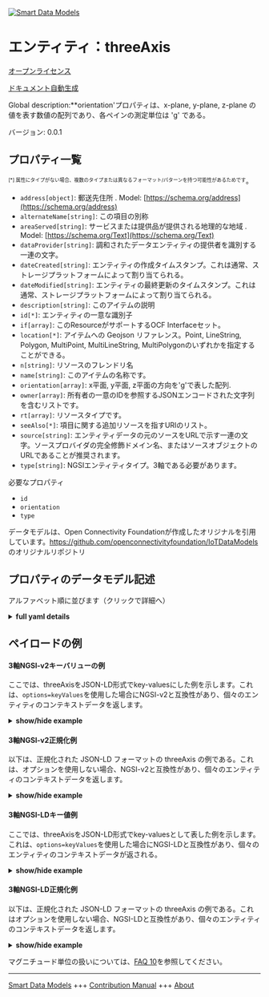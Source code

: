 <!-- 10-Header -->  
[![Smart Data Models](https://smartdatamodels.org/wp-content/uploads/2022/01/SmartDataModels_logo.png "Logo")](https://smartdatamodels.org)  
エンティティ：threeAxis  
================<!-- /10-Header -->  
<!-- 15-License -->  
[オープンライセンス](https://github.com/smart-data-models//dataModel.OCF/blob/master/threeAxis/LICENSE.md)  
[ドキュメント自動生成](https://docs.google.com/presentation/d/e/2PACX-1vTs-Ng5dIAwkg91oTTUdt8ua7woBXhPnwavZ0FxgR8BsAI_Ek3C5q97Nd94HS8KhP-r_quD4H0fgyt3/pub?start=false&loop=false&delayms=3000#slide=id.gb715ace035_0_60)  
<!-- /15-License -->  
<!-- 20-Description -->  
Global description:**orientation'プロパティは、x-plane, y-plane, z-plane の値を表す数値の配列であり、各ペインの測定単位は 'g' である。  
バージョン: 0.0.1  
<!-- /20-Description -->  
<!-- 30-PropertiesList -->  

## プロパティ一覧  

<sup><sub>[*] 属性にタイプがない場合、複数のタイプまたは異なるフォーマット/パターンを持つ可能性があるためです</sub></sup>。  
- `address[object]`: 郵送先住所  . Model: [https://schema.org/address](https://schema.org/address)- `alternateName[string]`: この項目の別称  - `areaServed[string]`: サービスまたは提供品が提供される地理的な地域  . Model: [https://schema.org/Text](https://schema.org/Text)- `dataProvider[string]`: 調和されたデータエンティティの提供者を識別する一連の文字。  - `dateCreated[string]`: エンティティの作成タイムスタンプ。これは通常、ストレージプラットフォームによって割り当てられる。  - `dateModified[string]`: エンティティの最終更新のタイムスタンプ。これは通常、ストレージプラットフォームによって割り当てられる。  - `description[string]`: このアイテムの説明  - `id[*]`: エンティティの一意な識別子  - `if[array]`: このResourceがサポートするOCF Interfaceセット。  - `location[*]`: アイテムへの Geojson リファレンス。Point, LineString, Polygon, MultiPoint, MultiLineString, MultiPolygonのいずれかを指定することができる。  - `n[string]`: リソースのフレンドリ名  - `name[string]`: このアイテムの名称です。  - `orientation[array]`: x平面, y平面, z平面の方向を'g'で表した配列.  - `owner[array]`: 所有者の一意のIDを参照するJSONエンコードされた文字列を含むリストです。  - `rt[array]`: リソースタイプです。  - `seeAlso[*]`: 項目に関する追加リソースを指すURIのリスト。  - `source[string]`: エンティティデータの元のソースをURLで示す一連の文字。ソースプロバイダの完全修飾ドメイン名、またはソースオブジェクトのURLであることが推奨されます。  - `type[string]`: NGSIエンティティタイプ。3軸である必要があります。  <!-- /30-PropertiesList -->  
<!-- 35-RequiredProperties -->  
必要なプロパティ  
- `id`  - `orientation`  - `type`  <!-- /35-RequiredProperties -->  
<!-- 40-RequiredProperties -->  
データモデルは、Open Connectivity Foundationが作成したオリジナルを引用しています。https://github.com/openconnectivityfoundation/IoTDataModels のオリジナルリポジトリ  
<!-- /40-RequiredProperties -->  
<!-- 50-DataModelHeader -->  
## プロパティのデータモデル記述  
アルファベット順に並びます（クリックで詳細へ）  
<!-- /50-DataModelHeader -->  
<!-- 60-ModelYaml -->  
<details><summary><strong>full yaml details</strong></summary>    
```yaml  
threeAxis:    
  description: 'This Resource provides a representation of the measurement from a three-axis sensor.The Property ''orientation'' is an array of numbers representing x-plane, y-plane and z-plane values.The unit of measurement for each pane is ''g''.'    
  properties:    
    address:    
      description: 'The mailing address'    
      properties:    
        addressCountry:    
          description: 'Property. The country. For example, Spain. Model:''https://schema.org/addressCountry'''    
          type: string    
        addressLocality:    
          description: 'Property. The locality in which the street address is, and which is in the region. Model:''https://schema.org/addressLocality'''    
          type: string    
        addressRegion:    
          description: 'Property. The region in which the locality is, and which is in the country. Model:''https://schema.org/addressRegion'''    
          type: string    
        postOfficeBoxNumber:    
          description: 'Property. The post office box number for PO box addresses. For example, 03578. Model:''https://schema.org/postOfficeBoxNumber'''    
          type: string    
        postalCode:    
          description: 'Property. The postal code. For example, 24004. Model:''https://schema.org/https://schema.org/postalCode'''    
          type: string    
        streetAddress:    
          description: 'Property. The street address. Model:''https://schema.org/streetAddress'''    
          type: string    
      type: object    
      x-ngsi:    
        model: https://schema.org/address    
        type: Property    
    alternateName:    
      description: 'An alternative name for this item'    
      type: string    
      x-ngsi:    
        type: Property    
    areaServed:    
      description: 'The geographic area where a service or offered item is provided'    
      type: string    
      x-ngsi:    
        model: https://schema.org/Text    
        type: Property    
    dataProvider:    
      description: 'A sequence of characters identifying the provider of the harmonised data entity.'    
      type: string    
      x-ngsi:    
        type: Property    
    dateCreated:    
      description: 'Entity creation timestamp. This will usually be allocated by the storage platform.'    
      format: date-time    
      type: string    
      x-ngsi:    
        type: Property    
    dateModified:    
      description: 'Timestamp of the last modification of the entity. This will usually be allocated by the storage platform.'    
      format: date-time    
      type: string    
      x-ngsi:    
        type: Property    
    description:    
      description: 'A description of this item'    
      type: string    
      x-ngsi:    
        type: Property    
    id:    
      anyOf: &threeaxis_-_properties_-_owner_-_items_-_anyof    
        - description: 'Property. Identifier format of any NGSI entity'    
          maxLength: 256    
          minLength: 1    
          pattern: ^[\w\-\.\{\}\$\+\*\[\]`|~^@!,:\\]+$    
          type: string    
        - description: 'Property. Identifier format of any NGSI entity'    
          format: uri    
          type: string    
      description: 'Unique identifier of the entity'    
      x-ngsi:    
        type: Property    
    if:    
      description: 'The OCF Interface set supported by this Resource.'    
      items:    
        enum:    
          - oic.if.s    
          - oic.if.baseline    
        type: string    
      minItems: 2    
      readOnly: true    
      type: array    
      uniqueItems: true    
      x-ngsi:    
        type: Property    
    location:    
      description: 'Geojson reference to the item. It can be Point, LineString, Polygon, MultiPoint, MultiLineString or MultiPolygon'    
      oneOf:    
        - description: 'GeoProperty. Geojson reference to the item. Point'    
          properties:    
            bbox:    
              items:    
                type: number    
              minItems: 4    
              type: array    
            coordinates:    
              items:    
                type: number    
              minItems: 2    
              type: array    
            type:    
              enum:    
                - Point    
              type: string    
          required:    
            - type    
            - coordinates    
          title: 'GeoJSON Point'    
          type: object    
        - description: 'GeoProperty. Geojson reference to the item. LineString'    
          properties:    
            bbox:    
              items:    
                type: number    
              minItems: 4    
              type: array    
            coordinates:    
              items:    
                items:    
                  type: number    
                minItems: 2    
                type: array    
              minItems: 2    
              type: array    
            type:    
              enum:    
                - LineString    
              type: string    
          required:    
            - type    
            - coordinates    
          title: 'GeoJSON LineString'    
          type: object    
        - description: 'GeoProperty. Geojson reference to the item. Polygon'    
          properties:    
            bbox:    
              items:    
                type: number    
              minItems: 4    
              type: array    
            coordinates:    
              items:    
                items:    
                  items:    
                    type: number    
                  minItems: 2    
                  type: array    
                minItems: 4    
                type: array    
              type: array    
            type:    
              enum:    
                - Polygon    
              type: string    
          required:    
            - type    
            - coordinates    
          title: 'GeoJSON Polygon'    
          type: object    
        - description: 'GeoProperty. Geojson reference to the item. MultiPoint'    
          properties:    
            bbox:    
              items:    
                type: number    
              minItems: 4    
              type: array    
            coordinates:    
              items:    
                items:    
                  type: number    
                minItems: 2    
                type: array    
              type: array    
            type:    
              enum:    
                - MultiPoint    
              type: string    
          required:    
            - type    
            - coordinates    
          title: 'GeoJSON MultiPoint'    
          type: object    
        - description: 'GeoProperty. Geojson reference to the item. MultiLineString'    
          properties:    
            bbox:    
              items:    
                type: number    
              minItems: 4    
              type: array    
            coordinates:    
              items:    
                items:    
                  items:    
                    type: number    
                  minItems: 2    
                  type: array    
                minItems: 2    
                type: array    
              type: array    
            type:    
              enum:    
                - MultiLineString    
              type: string    
          required:    
            - type    
            - coordinates    
          title: 'GeoJSON MultiLineString'    
          type: object    
        - description: 'GeoProperty. Geojson reference to the item. MultiLineString'    
          properties:    
            bbox:    
              items:    
                type: number    
              minItems: 4    
              type: array    
            coordinates:    
              items:    
                items:    
                  items:    
                    items:    
                      type: number    
                    minItems: 2    
                    type: array    
                  minItems: 4    
                  type: array    
                type: array    
              type: array    
            type:    
              enum:    
                - MultiPolygon    
              type: string    
          required:    
            - type    
            - coordinates    
          title: 'GeoJSON MultiPolygon'    
          type: object    
      x-ngsi:    
        type: GeoProperty    
    n:    
      description: 'Friendly name of the Resource'    
      maxLength: 64    
      readOnly: true    
      type: string    
      x-ngsi:    
        type: Property    
    name:    
      description: 'The name of this item.'    
      type: string    
      x-ngsi:    
        type: Property    
    orientation:    
      description: 'The array containing x-plane, y-plane and z-plane orientation in ''g''.'    
      items:    
        type: number    
      maxItems: 3    
      minItems: 3    
      readOnly: true    
      type: array    
      x-ngsi:    
        type: Property    
    owner:    
      description: 'A List containing a JSON encoded sequence of characters referencing the unique Ids of the owner(s)'    
      items:    
        anyOf: *threeaxis_-_properties_-_owner_-_items_-_anyof    
        description: 'Property. Unique identifier of the entity'    
      type: array    
      x-ngsi:    
        type: Property    
    rt:    
      description: 'The Resource Type.'    
      items:    
        enum:    
          - oic.r.sensor.threeaxis    
        maxLength: 64    
        type: string    
      minItems: 1    
      readOnly: true    
      type: array    
      uniqueItems: true    
      x-ngsi:    
        type: Property    
    seeAlso:    
      description: 'list of uri pointing to additional resources about the item'    
      oneOf:    
        - items:    
            format: uri    
            type: string    
          minItems: 1    
          type: array    
        - format: uri    
          type: string    
      x-ngsi:    
        type: Property    
    source:    
      description: 'A sequence of characters giving the original source of the entity data as a URL. Recommended to be the fully qualified domain name of the source provider, or the URL to the source object.'    
      type: string    
      x-ngsi:    
        type: Property    
    type:    
      description: 'NGSI entity type. It has to be threeAxis'    
      enum:    
        - threeAxis    
      type: string    
      x-ngsi:    
        type: Property    
  required:    
    - orientation    
    - id    
    - type    
  type: object    
  x-derived-from: https://raw.githubusercontent.com/openconnectivityfoundation/IoTDataModels/master/ThreeAxisResURI.swagger.json    
  x-disclaimer: 'Redistribution and use in source and binary forms, with or without modification, are permitted  provided that the license conditions are met. Copyleft (c) 2021 Contributors to Smart Data Models Program'    
  x-license-url: https://github.com/smart-data-models/dataModel.OCF/blob/master/threeAxis/LICENSE.md    
  x-model-schema: https://smart-data-models.github.io/dataModel.OCF/threeAxis/schema.json    
  x-model-tags: OCF    
  x-version: 0.0.1    
```  
</details>    
<!-- /60-ModelYaml -->  
<!-- 70-MiddleNotes -->  
<!-- /70-MiddleNotes -->  
<!-- 80-Examples -->  
## ペイロードの例  
#### 3軸NGSI-v2キーバリューの例  
ここでは、threeAxisをJSON-LD形式でkey-valuesにした例を示します。これは、`options=keyValues`を使用した場合にNGSI-v2と互換性があり、個々のエンティティのコンテキストデータを返します。  
<details><summary><strong>show/hide example</strong></summary>    
```json  
{  
  "id": "urn:ngsi-ld:threeAxis:id:RASO:06616206",  
  "dateCreated": "1979-04-23T14:45:08Z",  
  "dateModified": "1970-12-05T09:45:00Z",  
  "source": "Indeed begin week action. Blood before record democratic. Moment imagine evidence which front. Simply office because have number for.",  
  "name": "Media vote fund glass likely hour. Eye peace everyone live half teacher. Dark man marriage raise most. Process bag so specific growth.",  
  "alternateName": "Century every task miss none those statement. Career station now use listen alone language.",  
  "description": "Mr property both ago nature blood subject teach. Amount read position stay. Hot point group office.",  
  "dataProvider": "Compare war data identify movie talk fine. Trip move sit identify already education information. Add level financial view huge lay.",  
  "owner": [  
    "urn:ngsi-ld:threeAxis:items:OAYB:94248007",  
    "urn:ngsi-ld:threeAxis:items:EBDC:08126235"  
  ],  
  "seeAlso": [  
    "urn:ngsi-ld:threeAxis:items:CJOO:72940193",  
    "urn:ngsi-ld:threeAxis:items:DCWZ:29485898"  
  ],  
  "location": {  
    "type": "Point",  
    "coordinates": [  
      -49.994884,  
      141.567463  
    ]  
  },  
  "address": {  
    "streetAddress": "Property anyone point choose poor family one. Here those choose.",  
    "addressLocality": "Strategy year town determine value thank. Ago girl middle soldier class.",  
    "addressRegion": "Rather company large quite continue. Probably where whether space address.",  
    "addressCountry": "Help once pass however outside accept to deep. Middle other argue author world. Before billion in argue guy. Quickly understand year face let piece sound there.",  
    "postalCode": "Treat value within charge artist run management. Heart share environment put as.",  
    "postOfficeBoxNumber": "Follow foot the hold five season add. Process be my your enjoy degree. Me figure who."  
  },  
  "areaServed": "Off animal argue. Discover follow store cup operation win movement property.",  
  "rt": [  
    "oic.r.sensor.threeaxis",  
    "oic.r.sensor.threeaxis"  
  ],  
  "orientation": [  
    477.9,  
    239.9  
  ],  
  "n": "Democratic inside three contain short find never. Sense they off project.",  
  "if": [  
    "oic.if.baseline",  
    "oic.if.s"  
  ],  
  "type": "threeAxis"  
}  
```  
</details>  
#### 3軸NGSI-v2正規化例  
以下は、正規化された JSON-LD フォーマットの threeAxis の例である。これは、オプションを使用しない場合、NGSI-v2と互換性があり、個々のエンティティのコンテキストデータを返します。  
<details><summary><strong>show/hide example</strong></summary>    
```json  
{  
  "id": {  
    "type": "string",  
    "value": "urn:ngsi-ld:threeAxis:id:RASO:06616206"  
  },  
  "dateCreated": {  
    "format": "date-time",  
    "type": "string",  
    "value": "1979-04-23T14:45:08Z"  
  },  
  "dateModified": {  
    "format": "date-time",  
    "type": "string",  
    "value": "1970-12-05T09:45:00Z"  
  },  
  "source": {  
    "type": "string",  
    "value": "Indeed begin week action. Blood before record democratic. Moment imagine evidence which front. Simply office because have number for."  
  },  
  "name": {  
    "type": "string",  
    "value": "Media vote fund glass likely hour. Eye peace everyone live half teacher. Dark man marriage raise most. Process bag so specific growth."  
  },  
  "alternateName": {  
    "type": "string",  
    "value": "Century every task miss none those statement. Career station now use listen alone language."  
  },  
  "description": {  
    "type": "string",  
    "value": "Mr property both ago nature blood subject teach. Amount read position stay. Hot point group office."  
  },  
  "dataProvider": {  
    "type": "string",  
    "value": "Compare war data identify movie talk fine. Trip move sit identify already education information. Add level financial view huge lay."  
  },  
  "owner": {  
    "type": "array",  
    "value": [  
      "urn:ngsi-ld:threeAxis:items:OAYB:94248007",  
      "urn:ngsi-ld:threeAxis:items:EBDC:08126235"  
    ]  
  },  
  "seeAlso": {  
    "type": "array",  
    "value": [  
      "urn:ngsi-ld:threeAxis:items:CJOO:72940193",  
      "urn:ngsi-ld:threeAxis:items:DCWZ:29485898"  
    ]  
  },  
  "location": {  
    "type": "object",  
    "value": {  
      "type": "Point",  
      "coordinates": [  
        -49.994884,  
        141.567463  
      ]  
    }  
  },  
  "address": {  
    "type": "object",  
    "value": {  
      "streetAddress": "Property anyone point choose poor family one. Here those choose.",  
      "addressLocality": "Strategy year town determine value thank. Ago girl middle soldier class.",  
      "addressRegion": "Rather company large quite continue. Probably where whether space address.",  
      "addressCountry": "Help once pass however outside accept to deep. Middle other argue author world. Before billion in argue guy. Quickly understand year face let piece sound there.",  
      "postalCode": "Treat value within charge artist run management. Heart share environment put as.",  
      "postOfficeBoxNumber": "Follow foot the hold five season add. Process be my your enjoy degree. Me figure who."  
    }  
  },  
  "areaServed": {  
    "type": "string",  
    "value": "Off animal argue. Discover follow store cup operation win movement property."  
  },  
  "rt": {  
    "type": "array",  
    "value": [  
      "oic.r.sensor.threeaxis",  
      "oic.r.sensor.threeaxis"  
    ]  
  },  
  "orientation": {  
    "type": "array",  
    "value": [  
      477.9,  
      239.9  
    ]  
  },  
  "n": {  
    "type": "string",  
    "value": "Democratic inside three contain short find never. Sense they off project."  
  },  
  "if": {  
    "type": "array",  
    "value": [  
      "oic.if.baseline",  
      "oic.if.s"  
    ]  
  },  
  "type": {  
    "type": "string",  
    "value": "threeAxis"  
  }  
}  
```  
</details>  
#### 3軸NGSI-LDキー値例  
ここでは、threeAxisをJSON-LD形式でkey-valuesとして表した例を示します。これは、`options=keyValues`を使用した場合にNGSI-LDと互換性があり、個々のエンティティのコンテキストデータが返される。  
<details><summary><strong>show/hide example</strong></summary>    
```json  
{  
    "id": "urn:ngsi-ld:threeAxis:id:RASO:06616206",  
    "dateCreated": "1979-04-23T14:45:08Z",  
    "dateModified": "1970-12-05T09:45:00Z",  
    "source": "Indeed begin week action. Blood before record democratic. Moment imagine evidence which front. Simply office because have number for.",  
    "name": "Media vote fund glass likely hour. Eye peace everyone live half teacher. Dark man marriage raise most. Process bag so specific growth.",  
    "alternateName": "Century every task miss none those statement. Career station now use listen alone language.",  
    "description": "Mr property both ago nature blood subject teach. Amount read position stay. Hot point group office.",  
    "dataProvider": "Compare war data identify movie talk fine. Trip move sit identify already education information. Add level financial view huge lay.",  
    "owner": [  
        "urn:ngsi-ld:threeAxis:items:OAYB:94248007",  
        "urn:ngsi-ld:threeAxis:items:EBDC:08126235"  
    ],  
    "seeAlso": [  
        "urn:ngsi-ld:threeAxis:items:CJOO:72940193",  
        "urn:ngsi-ld:threeAxis:items:DCWZ:29485898"  
    ],  
    "location": {  
        "type": "Point",  
        "coordinates": [  
            -49.994884,  
            141.567463  
        ]  
    },  
    "address": {  
        "streetAddress": "Property anyone point choose poor family one. Here those choose.",  
        "addressLocality": "Strategy year town determine value thank. Ago girl middle soldier class.",  
        "addressRegion": "Rather company large quite continue. Probably where whether space address.",  
        "addressCountry": "Help once pass however outside accept to deep. Middle other argue author world. Before billion in argue guy. Quickly understand year face let piece sound there.",  
        "postalCode": "Treat value within charge artist run management. Heart share environment put as.",  
        "postOfficeBoxNumber": "Follow foot the hold five season add. Process be my your enjoy degree. Me figure who."  
    },  
    "areaServed": "Off animal argue. Discover follow store cup operation win movement property.",  
    "rt": [  
        "oic.r.sensor.threeaxis",  
        "oic.r.sensor.threeaxis"  
    ],  
    "orientation": [  
        477.9,  
        239.9  
    ],  
    "n": "Democratic inside three contain short find never. Sense they off project.",  
    "if": [  
        "oic.if.baseline",  
        "oic.if.s"  
    ],  
    "type": "threeAxis",  
    "@context": [  
        "https://smartdatamodels.org/context.jsonld",  
        "https://raw.githubusercontent.com/smart-data-models/dataModel.OCF/master/context.jsonld"  
    ]  
}  
```  
</details>  
#### 3軸NGSI-LD正規化例  
以下は、正規化された JSON-LD フォーマットの threeAxis の例である。これはオプションを使用しない場合、NGSI-LDと互換性があり、個々のエンティティのコンテキストデータを返します。  
<details><summary><strong>show/hide example</strong></summary>    
```json  
{  
    "id": "urn:ngsi-ld:threeAxis:id:HWJT:19776306",  
    "dateCreated": {  
        "type": "Property",  
        "value": {  
            "@type": "DateTime",  
            "@value": "2019-08-17T14:34:59Z"  
        }  
    },  
    "dateModified": {  
        "type": "Property",  
        "value": {  
            "@type": "DateTime",  
            "@value": "1973-09-02T07:45:08Z"  
        }  
    },  
    "source": {  
        "type": "Property",  
        "value": "Film president near election agent teacher. Learn organization green play moment ball role."  
    },  
    "name": {  
        "type": "Property",  
        "value": "Born fight agreement then computer top describe page. Task loss compare financial attack."  
    },  
    "alternateName": {  
        "type": "Property",  
        "value": "Computer building service so life actually effort. Entire bed interest data. Teach world operation Congress general major."  
    },  
    "description": {  
        "type": "Property",  
        "value": "Including detail building Mr might. Think participant east section."  
    },  
    "dataProvider": {  
        "type": "Property",  
        "value": "Response to anything investment beautiful possible network."  
    },  
    "owner": {  
        "type": "Property",  
        "value": [  
            "urn:ngsi-ld:threeAxis:items:RFJU:81627755",  
            "urn:ngsi-ld:threeAxis:items:RTKZ:08401097"  
        ]  
    },  
    "seeAlso": {  
        "type": "Property",  
        "value": [  
            "urn:ngsi-ld:threeAxis:items:LHRP:82492240"  
        ]  
    },  
    "location": {  
        "type": "Property",  
        "value": {  
            "type": "Point",  
            "coordinates": [  
                47.491969,  
                151.603806  
            ]  
        }  
    },  
    "address": {  
        "type": "Property",  
        "value": {  
            "streetAddress": "Southern much knowledge edge. With smile vote card forward reach.",  
            "addressLocality": "Red seven believe hard rule arrive move place. Smile drop home future family debate. Political blue guess paper lose cup.",  
            "addressRegion": "Kid not test else age research. Reveal number would music. Then range less general.",  
            "addressCountry": "Need international consider soon month toward. Total person particularly author authority everybody Mr set.",  
            "postalCode": "Home live history tough. Least ever president buy spend look. Phone man race role develop friend with.",  
            "postOfficeBoxNumber": "Less message certain prevent age major. Far answer onto sometimes employee significant."  
        }  
    },  
    "areaServed": {  
        "type": "Property",  
        "value": "Rise financial technology option natural quickly. Sure offer memory."  
    },  
    "rt": {  
        "type": "Property",  
        "value": [  
            "oic.r.sensor.threeaxis"  
        ]  
    },  
    "orientation": {  
        "type": "Property",  
        "value": [  
            533.4,  
            302.7,  
            612.3  
        ]  
    },  
    "n": {  
        "type": "Property",  
        "value": "Change term dream officer memory. Institution here on financial develop popular relationship choice."  
    },  
    "if": {  
        "type": "Property",  
        "value": [  
            "oic.if.baseline",  
            "oic.if.baseline"  
        ]  
    },  
    "type": "threeAxis",  
    "@context": [  
        "https://smartdatamodels.org/context.jsonld",  
        "https://raw.githubusercontent.com/smart-data-models/dataModel.OCF/master/context.jsonld"  
    ]  
}  
```  
</details><!-- /80-Examples -->  
<!-- 90-FooterNotes -->  
<!-- /90-FooterNotes -->  
<!-- 95-Units -->  
マグニチュード単位の扱いについては、[FAQ 10](https://smartdatamodels.org/index.php/faqs/)を参照してください。  
<!-- /95-Units -->  
<!-- 97-LastFooter -->  
---  
[Smart Data Models](https://smartdatamodels.org) +++ [Contribution Manual](https://bit.ly/contribution_manual) +++ [About](https://bit.ly/Introduction_SDM)<!-- /97-LastFooter -->  
